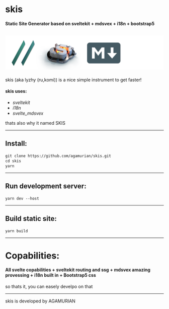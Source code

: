 # skis

#### Static Site Generator based on sveltekit + mdsvex + i18n + bootstrap5

![skis logo](skis_about.webp)
---
skis (aka lyzhy (ru,komi)) is a nice simple instrument to get faster!

#### skis uses:
- _sveltekit_
- _i18n_
- _svelte_mdsvex_
 
 thats also why it named SKIS

---

## Install:
```
git clone https://github.com/agamurian/skis.git
cd skis
yarn

```

---

## Run development server:
```
yarn dev --host

```

---

## Build static site:
```
yarn build

```

---

# Copabilities:

#### All svelte copabilities + sveltekit routing and ssg + mdsvex amazing provessing + i18n built in + Bootstrap5 css
so thats it, you can easely develpo on that

---

skis is developed by AGAMURIAN
